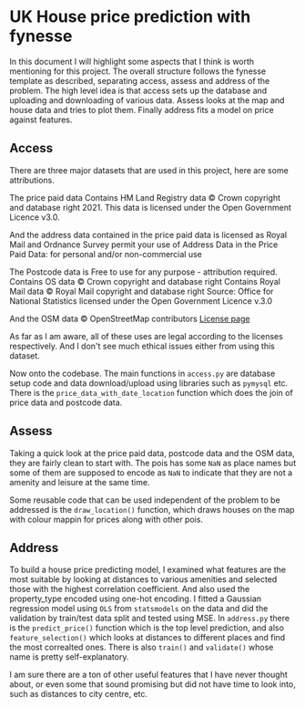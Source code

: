 # UK House price prediction with fynesse

In this document I will highlight some aspects that I think is worth mentioning 
for this project.
The overall structure follows the fynesse template as described, separating
access, assess and address of the problem. The high level idea is that access
sets up the database and uploading and downloading of various data. Assess looks
at the map and house data and tries to plot them. Finally address fits a model
on price against features.

## Access

There are three major datasets that are used in this project, here are some attributions.

The price paid data
Contains HM Land Registry data © Crown copyright and database right 2021.
This data is licensed under the Open Government Licence v3.0.

And the address data contained in the price paid data is licensed as
Royal Mail and Ordnance Survey permit your use of Address Data in the Price Paid Data:
for personal and/or non-commercial use

The Postcode data is
Free to use for any purpose - attribution required.
Contains OS data © Crown copyright and database right
Contains Royal Mail data © Royal Mail copyright and database right
Source: Office for National Statistics licensed under the Open Government Licence v.3.0

And the OSM data
© OpenStreetMap contributors
[License page](https://www.openstreetmap.org/copyright)

As far as I am aware, all of these uses are legal according to the licenses respectively.
And I don't see much ethical issues either from using this dataset.

Now onto the codebase. The main functions in `access.py` are database setup code
and data download/upload using libraries such as `pymysql` etc. There is the
`price_data_with_date_location` function which does the join of price data and
postcode data.

## Assess

Taking a quick look at the price paid data, postcode data and the OSM data, they
are fairly clean to start with. The pois has some `NaN` as place names but some
of them are supposed to encode as `NaN` to indicate that they are not a amenity
and leisure at the same time.

Some reusable code that can be used independent of the problem to be addressed
is the `draw_location()` function, which draws houses on the map with colour
mappin for prices along with other pois.

## Address

To build a house price predicting model, I examined what features are the most
suitable by looking at distances to various amenities and selected those with
the highest correlation coefficient. And also used the property_type encoded
using one-hot encoding. I fitted a Gaussian regression model using `OLS` from
`statsmodels` on the data and
did the validation by train/test data split and tested using MSE. In `address.py`
there is the `predict_price()` function which is the top level prediction, and also
`feature_selection()` which looks at distances to different places and find the
most correalted ones. There is also `train()` and `validate()` whose name is
pretty self-explanatory.

I am sure there are a ton of other useful features that I have never thought about,
or even some that sound promising but did not have time to look into, such as
distances to city centre, etc.
